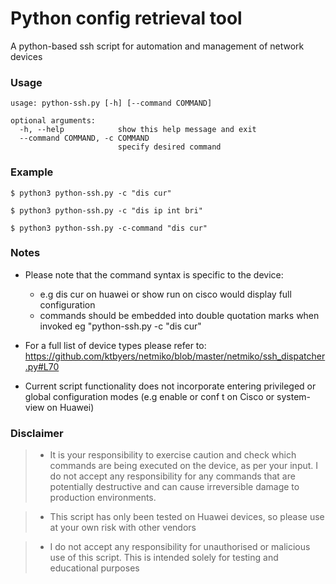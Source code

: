 # Python config retrieval tool

A python-based ssh script for automation and management of network devices

### Usage

```
usage: python-ssh.py [-h] [--command COMMAND]

optional arguments:
  -h, --help            show this help message and exit
  --command COMMAND, -c COMMAND
                        specify desired command
```                 
                      
### Example

```
$ python3 python-ssh.py -c "dis cur"

$ python3 python-ssh.py -c "dis ip int bri"

$ python3 python-ssh.py -c-command "dis cur"
```

### Notes
- Please note that the command syntax is specific to the device:
    - e.g dis cur on huawei or show run on cisco would display full configuration
    - commands should be embedded into double quotation marks when invoked eg "python-ssh.py -c "dis cur"

- For a full list of device types please refer to: 
https://github.com/ktbyers/netmiko/blob/master/netmiko/ssh_dispatcher.py#L70

- Current script functionality does not incorporate entering privileged or global configuration
modes (e.g enable or conf t on Cisco or system-view on Huawei)

### Disclaimer

> - It is your responsibility to exercise caution and check which commands are being executed on the device, as per your 
> input. I do not accept any responsibility for any commands that are potentially destructive and 
> can cause irreversible damage to production environments.

> - This script has only been tested on Huawei devices, so please use at your own risk with other vendors

> - I do not accept any responsibility for unauthorised  or malicious use of this script. This is intended solely for 
> testing and educational purposes